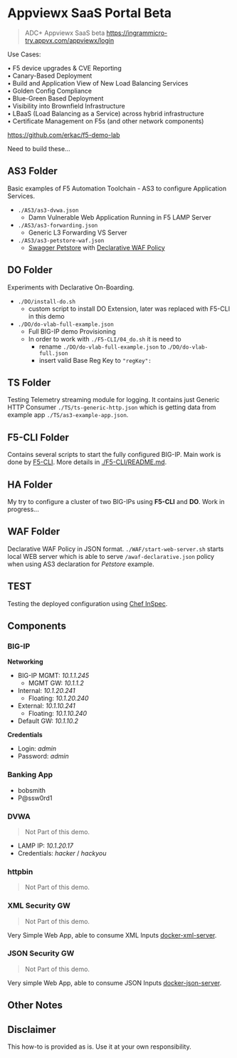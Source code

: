 # Appviewx SaaS Portal Beta

> ADC+ Appviewx SaaS beta
> https://ingrammicro-try.appvx.com/appviewx/login



Use Cases:

• F5 device upgrades & CVE Reporting  
• Canary-Based Deployment  
• Build and Application View of New Load Balancing Services  
• Golden Config Compliance  
• Blue-Green Based Deployment  
• Visibility into Brownfield Infrastructure  
• LBaaS (Load Balancing as a Service) across hybrid infrastructure  
• Certificate Management on F5s (and other network components)  





https://github.com/erkac/f5-demo-lab

Need to build these...

## AS3 Folder

Basic examples of F5 Automation Toolchain - AS3 to configure Application Services.
* `./AS3/as3-dvwa.json`
  * Damn Vulnerable Web Application Running in F5 LAMP Server
* `./AS3/as3-forwarding.json`
  * Generic L3 Forwarding VS Server
* `./AS3/as3-petstore-waf.json`
  * [Swagger Petstore](https://petstore.swagger.io/) with [Declarative WAF Policy](https://devcentral.f5.com/s/articles/Advanced-WAF-v16-0-Declarative-API)

## DO Folder

Experiments with Declarative On-Boarding.
* `./DO/install-do.sh`
  * custom script to install DO Extension, later was replaced with F5-CLI in this demo
* `./DO/do-vlab-full-example.json`
  * Full BIG-IP demo Provisioning
  * In order to work with `./F5-CLI/04_do.sh` it is need to
    * rename `./DO/do-vlab-full-example.json` to .`/DO/do-vlab-full.json`
    * insert valid Base Reg Key to `"regKey":` 

## TS Folder
Testing Telemetry streaming module for logging. It contains just Generic HTTP Consumer `./TS/ts-generic-http.json` which is getting data from example app `./TS/as3-example-app.json`.

## F5-CLI Folder

Contains several scripts to start the fully configured BIG-IP. Main work is done by [F5-CLI](https://github.com/f5devcentral/f5-cli). More details in [./F5-CLI/README.md](https://github.com/erkac/f5-demo-lab/blob/master/F5-CLI/README.md).

## HA Folder

My try to configure a cluster of two BIG-IPs using **F5-CLI** and **DO**. Work in progress...

## WAF Folder

Declarative WAF Policy in JSON format. `./WAF/start-web-server.sh` starts local WEB server which is able to serve `/awaf-declarative.json` policy when using AS3 declaration for *Petstore* example.

## TEST

Testing the deployed configuration using [Chef InSpec](https://docs.chef.io/inspec/).

## Components

### BIG-IP

**Networking**

* BIG-IP MGMT: *10.1.1.245*
  * MGMT GW: *10.1.1.2*
* Internal: *10.1.20.241*
    * Floating: *10.1.20.240*
* External: *10.1.10.241*
    * Floating: *10.1.10.240*
* Default GW: *10.1.10.2*

**Credentials**

* Login: *admin*
* Password: *admin*

### Banking App
 
* bobsmith
* P@ssw0rd1

### DVWA

> Not Part of this demo.

* LAMP IP: *10.1.20.17*
* Credentials: *hacker* / *hackyou*

### httpbin

> Not Part of this demo.

### XML Security GW

> Not Part of this demo.

Very Simple Web App, able to consume XML Inputs [docker-xml-server](https://github.com/erkac/docker-xml-server).

### JSON Security GW

> Not Part of this demo.

Very simple Web App, able to consume JSON Inputs [docker-json-server](https://github.com/erkac/docker-json-server).

## Other Notes


## Disclaimer
This how-to is provided as is. Use it at your own responsibility.